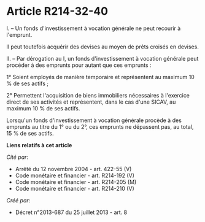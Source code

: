# Article R214-32-40

I. – Un fonds d'investissement à vocation générale ne peut recourir à l'emprunt.

Il peut toutefois acquérir des devises au moyen de prêts croisés en devises.

II. – Par dérogation au I, un fonds d'investissement à vocation générale peut procéder à des emprunts pour autant que ces
emprunts :

1° Soient employés de manière temporaire et représentent au maximum 10 % de ses actifs ;

2° Permettent l'acquisition de biens immobiliers nécessaires à l'exercice direct de ses activités et représentent, dans le
cas d'une SICAV, au maximum 10 % de ses actifs.

Lorsqu'un fonds d'investissement à vocation générale procède à des emprunts au titre du 1° ou du 2°, ces emprunts ne
dépassent pas, au total, 15 % de ses actifs.

**Liens relatifs à cet article**

_Cité par_:

  - Arrêté du 12 novembre 2004 - art. 422-55 (V)
  - Code monétaire et financier - art. R214-192 (V)
  - Code monétaire et financier - art. R214-205 (M)
  - Code monétaire et financier - art. R214-210 (V)

_Créé par_:

  - Décret n°2013-687 du 25 juillet 2013 - art. 8
